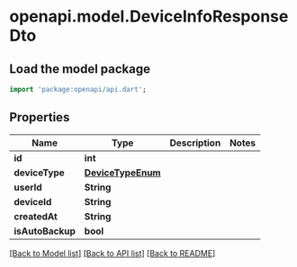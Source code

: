 # openapi.model.DeviceInfoResponseDto

## Load the model package
```dart
import 'package:openapi/api.dart';
```

## Properties
Name | Type | Description | Notes
------------ | ------------- | ------------- | -------------
**id** | **int** |  | 
**deviceType** | [**DeviceTypeEnum**](DeviceTypeEnum.md) |  | 
**userId** | **String** |  | 
**deviceId** | **String** |  | 
**createdAt** | **String** |  | 
**isAutoBackup** | **bool** |  | 

[[Back to Model list]](../README.md#documentation-for-models) [[Back to API list]](../README.md#documentation-for-api-endpoints) [[Back to README]](../README.md)


